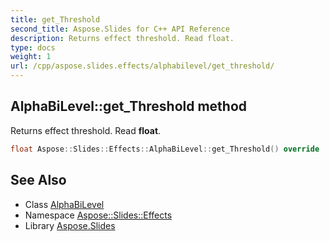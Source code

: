 ```yaml
---
title: get_Threshold
second_title: Aspose.Slides for C++ API Reference
description: Returns effect threshold. Read float.
type: docs
weight: 1
url: /cpp/aspose.slides.effects/alphabilevel/get_threshold/
---
```

## AlphaBiLevel::get_Threshold method


Returns effect threshold. Read **float**.

```cpp
float Aspose::Slides::Effects::AlphaBiLevel::get_Threshold() override
```

## See Also

* Class [AlphaBiLevel](../)
* Namespace [Aspose::Slides::Effects](../../)
* Library [Aspose.Slides](../../../)

